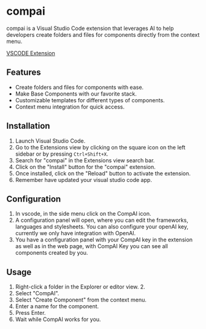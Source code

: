 # compai

compai is a Visual Studio Code extension that leverages AI to help developers create folders and files for components directly from the context menu.

[VSCODE Extension](https://marketplace.visualstudio.com/items?itemName=mauriciorossdev.compai)

## Features

- Create folders and files for components with ease.
- Make Base Components with our favorite stack.
- Customizable templates for different types of components.
- Context menu integration for quick access.

## Installation

1. Launch Visual Studio Code.
2. Go to the Extensions view by clicking on the square icon on the left sidebar or by pressing `Ctrl+Shift+X`.
3. Search for "compai" in the Extensions view search bar.
4. Click on the "Install" button for the "compai" extension.
5. Once installed, click on the "Reload" button to activate the extension.
6. Remember have updated your visual studio code app.

## Configuration

1. In vscode, in the side menu click on the CompAI icon.
2. A configuration panel will open, where you can edit the frameworks, languages and stylesheets.
You can also configure your openAI key, currently we only have integration with OpenAI.
4. You have a configuration panel with your CompAI key in the extension as well as in the web page, with CompAI Key you can see all components created by you.


## Usage

1. Right-click a folder in the Explorer or editor view. 2.
2. Select "CompAI".
3. Select "Create Component" from the context menu.
4. Enter a name for the component.
5. Press Enter.
6. Wait while CompAI works for you.


